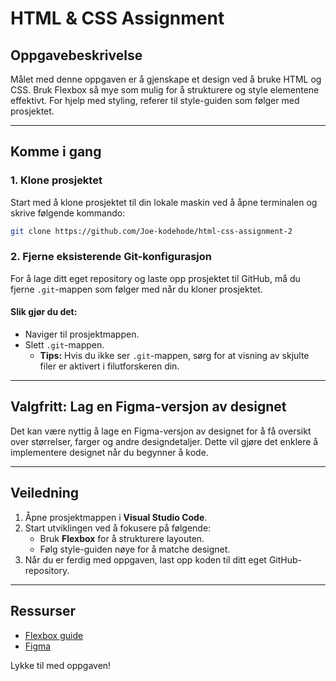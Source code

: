 # HTML & CSS Assignment

## Oppgavebeskrivelse
Målet med denne oppgaven er å gjenskape et design ved å bruke HTML og CSS. Bruk Flexbox så mye som mulig for å strukturere og style elementene effektivt. For hjelp med styling, referer til style-guiden som følger med prosjektet.

---

## Komme i gang

### 1. Klone prosjektet
Start med å klone prosjektet til din lokale maskin ved å åpne terminalen og skrive følgende kommando:

```bash
git clone https://github.com/Joe-kodehode/html-css-assignment-2
```

### 2. Fjerne eksisterende Git-konfigurasjon
For å lage ditt eget repository og laste opp prosjektet til GitHub, må du fjerne `.git`-mappen som følger med når du kloner prosjektet.

#### Slik gjør du det:
- Naviger til prosjektmappen.
- Slett `.git`-mappen.
  - **Tips:** Hvis du ikke ser `.git`-mappen, sørg for at visning av skjulte filer er aktivert i filutforskeren din.

---

## Valgfritt: Lag en Figma-versjon av designet
Det kan være nyttig å lage en Figma-versjon av designet for å få oversikt over størrelser, farger og andre designdetaljer. Dette vil gjøre det enklere å implementere designet når du begynner å kode.

---

## Veiledning

1. Åpne prosjektmappen i **Visual Studio Code**.
2. Start utviklingen ved å fokusere på følgende:
   - Bruk **Flexbox** for å strukturere layouten.
   - Følg style-guiden nøye for å matche designet.
3. Når du er ferdig med oppgaven, last opp koden til ditt eget GitHub-repository.

---

## Ressurser
- [Flexbox guide](https://css-tricks.com/snippets/css/a-guide-to-flexbox/)
- [Figma](https://www.figma.com/)

Lykke til med oppgaven!
